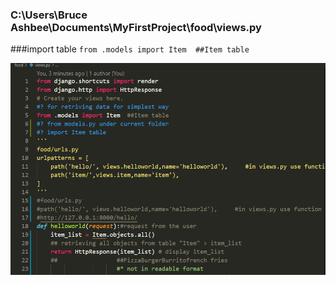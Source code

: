 ### C:\Users\Bruce Ashbee\Documents\MyFirstProject\food\views.py
###import table
`from .models import Item  ##Item table`


![awe](../img/21.png)